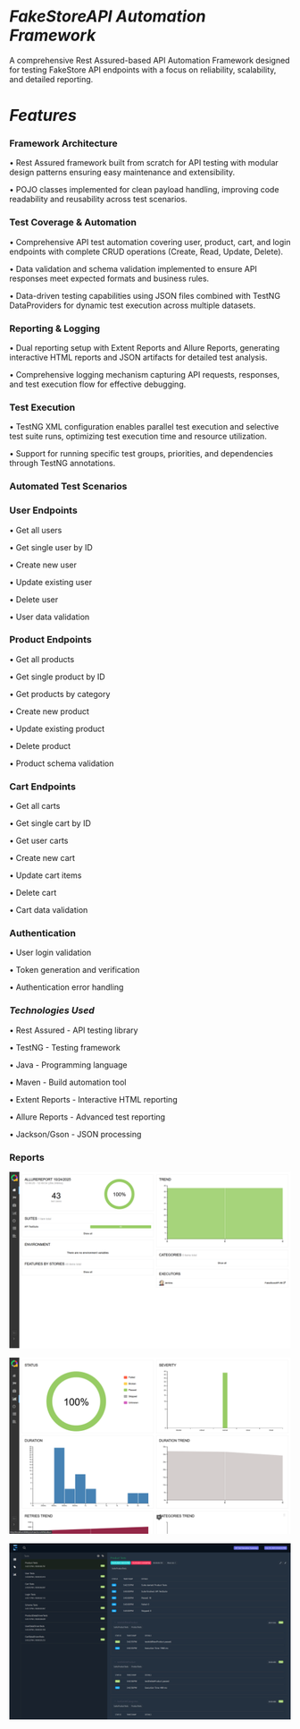 # ***FakeStoreAPI Automation Framework***

A comprehensive Rest Assured-based API Automation Framework designed for testing FakeStore API endpoints with a focus on reliability, scalability, and detailed reporting.

# ***Features***

### **Framework Architecture**

•	Rest Assured framework built from scratch for API testing with modular design patterns ensuring easy maintenance and extensibility.

•	POJO classes implemented for clean payload handling, improving code readability and reusability across test scenarios.

### **Test Coverage & Automation**

•	Comprehensive API test automation covering user, product, cart, and login endpoints with complete CRUD operations (Create, Read, Update, Delete).

•	Data validation and schema validation implemented to ensure API responses meet expected formats and business rules.

•	Data-driven testing capabilities using JSON files combined with TestNG DataProviders for dynamic test execution across multiple datasets.

### **Reporting & Logging**

•	Dual reporting setup with Extent Reports and Allure Reports, generating interactive HTML reports and JSON artifacts for detailed test analysis.

•	Comprehensive logging mechanism capturing API requests, responses, and test execution flow for effective debugging.

### **Test Execution**

•	TestNG XML configuration enables parallel test execution and selective test suite runs, optimizing test execution time and resource utilization.

•	Support for running specific test groups, priorities, and dependencies through TestNG annotations.

### **Automated Test Scenarios**

### User Endpoints

•	Get all users

•	Get single user by ID

•	Create new user

•	Update existing user

•	Delete user

•	User data validation

### Product Endpoints

•	Get all products

•	Get single product by ID

•	Get products by category

•	Create new product

•	Update existing product

•	Delete product

•	Product schema validation

### Cart Endpoints

•	Get all carts

•	Get single cart by ID

•	Get user carts

•	Create new cart

•	Update cart items

•	Delete cart

•	Cart data validation

### Authentication

•	User login validation

•	Token generation and verification

•	Authentication error handling

### ***Technologies Used***

•	Rest Assured - API testing library

•	TestNG - Testing framework

•	Java - Programming language

•	Maven - Build automation tool

•	Extent Reports - Interactive HTML reporting

•	Allure Reports - Advanced test reporting

•	Jackson/Gson - JSON processing


### **Reports**

![Report](reports/Screenshot%202025-10-29%20153106.png)

![Report](/reports/Screenshot%202025-10-29%20153226.png)

![Report](/reports/Screenshot%202025-10-29%20155038.png)


